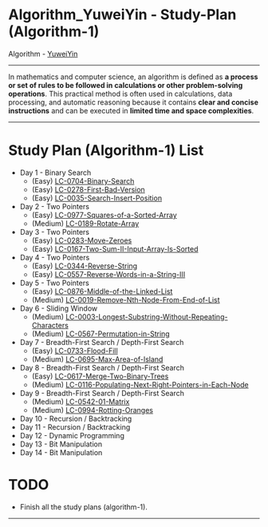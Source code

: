 # Algorithm_YuweiYin - Study-Plan (Algorithm-1)

Algorithm - [YuweiYin](https://github.com/YuweiYin)

---

In mathematics and computer science, an algorithm is defined as **a process or set of rules to be followed in calculations or other problem-solving operations**. This practical method is often used in calculations, data processing, and automatic reasoning because it contains **clear and concise instructions** and can be executed in **limited time and space complexities**.

---

# Study Plan (Algorithm-1) List

- Day 1 - Binary Search
  - (Easy) [LC-0704-Binary-Search](https://github.com/YuweiYin/Algorithm_YuweiYin/blob/master/LeetCode-All-Solution/Python3/LC-0704-Binary-Search.py)
  - (Easy) [LC-0278-First-Bad-Version](https://github.com/YuweiYin/Algorithm_YuweiYin/blob/master/LeetCode-All-Solution/Python3/LC-0278-First-Bad-Version.py)
  - (Easy) [LC-0035-Search-Insert-Position](https://github.com/YuweiYin/Algorithm_YuweiYin/blob/master/LeetCode-All-Solution/Python3/LC-0035-Search-Insert-Position.py)
- Day 2 - Two Pointers
  - (Easy) [LC-0977-Squares-of-a-Sorted-Array](https://github.com/YuweiYin/Algorithm_YuweiYin/blob/master/LeetCode-All-Solution/Python3/LC-0977-Squares-of-a-Sorted-Array.py)
  - (Medium) [LC-0189-Rotate-Array](https://github.com/YuweiYin/Algorithm_YuweiYin/blob/master/LeetCode-All-Solution/Python3/LC-0189-Rotate-Array.py)
- Day 3 - Two Pointers
  - (Easy) [LC-0283-Move-Zeroes](https://github.com/YuweiYin/Algorithm_YuweiYin/blob/master/LeetCode-All-Solution/Python3/LC-0283-Move-Zeroes.py)
  - (Easy) [LC-0167-Two-Sum-II-Input-Array-Is-Sorted](https://github.com/YuweiYin/Algorithm_YuweiYin/blob/master/LeetCode-All-Solution/Python3/LC-0167-Two-Sum-II-Input-Array-Is-Sorted.py)
- Day 4 - Two Pointers
  - (Easy) [LC-0344-Reverse-String](https://github.com/YuweiYin/Algorithm_YuweiYin/blob/master/LeetCode-All-Solution/Python3/LC-0344-Reverse-String.py)
  - (Easy) [LC-0557-Reverse-Words-in-a-String-III](https://github.com/YuweiYin/Algorithm_YuweiYin/blob/master/LeetCode-All-Solution/Python3/LC-0557-Reverse-Words-in-a-String-III.py)
- Day 5 - Two Pointers
  - (Easy) [LC-0876-Middle-of-the-Linked-List](https://github.com/YuweiYin/Algorithm_YuweiYin/blob/master/LeetCode-All-Solution/Python3/LC-0876-Middle-of-the-Linked-List.py)
  - (Medium) [LC-0019-Remove-Nth-Node-From-End-of-List](https://github.com/YuweiYin/Algorithm_YuweiYin/blob/master/LeetCode-All-Solution/Python3/LC-0019-Remove-Nth-Node-From-End-of-List.py)
- Day 6 - Sliding Window
  - (Medium) [LC-0003-Longest-Substring-Without-Repeating-Characters](https://github.com/YuweiYin/Algorithm_YuweiYin/blob/master/LeetCode-All-Solution/Python3/LC-0003-Longest-Substring-Without-Repeating-Characters.py)
  - (Medium) [LC-0567-Permutation-in-String](https://github.com/YuweiYin/Algorithm_YuweiYin/blob/master/LeetCode-All-Solution/Python3/LC-0567-Permutation-in-String.py)
- Day 7 - Breadth-First Search / Depth-First Search
  - (Easy) [LC-0733-Flood-Fill](https://github.com/YuweiYin/Algorithm_YuweiYin/blob/master/LeetCode-All-Solution/Python3/LC-0733-Flood-Fill.py)
  - (Medium) [LC-0695-Max-Area-of-Island](https://github.com/YuweiYin/Algorithm_YuweiYin/blob/master/LeetCode-All-Solution/Python3/LC-0695-Max-Area-of-Island.py)
- Day 8 - Breadth-First Search / Depth-First Search
  - (Easy) [LC-0617-Merge-Two-Binary-Trees](https://github.com/YuweiYin/Algorithm_YuweiYin/blob/master/LeetCode-All-Solution/Python3/LC-0617-Merge-Two-Binary-Trees.py)
  - (Medium) [LC-0116-Populating-Next-Right-Pointers-in-Each-Node](https://github.com/YuweiYin/Algorithm_YuweiYin/blob/master/LeetCode-All-Solution/Python3/LC-0116-Populating-Next-Right-Pointers-in-Each-Node.py)
- Day 9 - Breadth-First Search / Depth-First Search
  - (Medium) [LC-0542-01-Matrix](https://github.com/YuweiYin/Algorithm_YuweiYin/blob/master/LeetCode-All-Solution/Python3/LC-0542-01-Matrix.py)
  - (Medium) [LC-0994-Rotting-Oranges](https://github.com/YuweiYin/Algorithm_YuweiYin/blob/master/LeetCode-All-Solution/Python3/LC-0994-Rotting-Oranges.py)
- Day 10 - Recursion / Backtracking
- Day 11 - Recursion / Backtracking
- Day 12 - Dynamic Programming
- Day 13 - Bit Manipulation
- Day 14 - Bit Manipulation

# TODO

- Finish all the study plans (algorithm-1).

---
